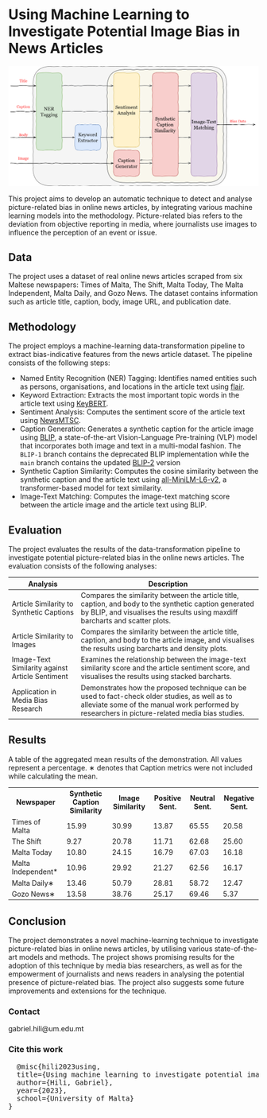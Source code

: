 <h1>Using Machine Learning to Investigate Potential Image Bias in News Articles</h1>

<img src="https://raw.githubusercontent.com/GabrielFreeze/fyp/main/thesis/figures/HiliGabriel_13502H_Image1.png">  </img>


<p>This project aims to develop an automatic technique to detect and analyse picture-related bias in online news articles, by integrating various machine learning models into the methodology. Picture-related bias refers to the deviation from objective reporting in media, where journalists use images to influence the perception of an event or issue.</p>
<h2>Data</h2>
<p>The project uses a dataset of real online news articles scraped from six Maltese newspapers: Times of Malta, The Shift, Malta Today, The Malta Independent, Malta Daily, and Gozo News. The dataset contains information such as article title, caption, body, image URL, and publication date.</p>
<h2>Methodology</h2>
<p>The project employs a machine-learning data-transformation pipeline to extract bias-indicative features from the news article dataset. The pipeline consists of the following steps:</p>
<ul>
<li>Named Entity Recognition (NER) Tagging: Identifies named entities such as persons, organisations, and locations in the article text using <a href="https://pypi.org/project/flair/">flair</a>.</li>
<li>Keyword Extraction: Extracts the most important topic words in the article text using <a href="https://maartengr.github.io/KeyBERT/api/keybert.html">KeyBERT</a>.</li>
<li>Sentiment Analysis: Computes the sentiment score of the article text using <a href="https://github.com/fhamborg/NewsMTSC">NewsMTSC</a>.</li>
<li>Caption Generation: Generates a synthetic caption for the article image using <a href="https://github.com/salesforce/BLIP">BLIP</a>, a state-of-the-art Vision-Language Pre-training (VLP) model that incorporates both image and text in a multi-modal fashion. The <code>BLIP-1</code> branch contains the deprecated BLIP implementation while the <code>main</code> branch contains the updated <a href="https://github.com/salesforce/LAVIS/tree/main/projects/blip2">BLIP-2</a> version</li>
<li>Synthetic Caption Similarity: Computes the cosine similarity between the synthetic caption and the article text using <a href="https://huggingface.co/sentence-transformers/all-MiniLM-L6-v2">all-MiniLM-L6-v2</a>, a transformer-based model for text similarity.</li>
<li>Image-Text Matching: Computes the image-text matching score between the article image and the article text using BLIP.</li>
</ul>
<h2>Evaluation</h2>
<p>The project evaluates the results of the data-transformation pipeline to investigate potential picture-related bias in the online news articles. The evaluation consists of the following analyses:</p>
<cib-table-block><table><thead>
<tr>
<th><strong>Analysis</strong></th>
<th><strong>Description</strong></th>
</tr>
</thead>
<tbody>
<tr>
<td>Article Similarity to Synthetic Captions</td>
<td>Compares the similarity between the article title, caption, and body to the synthetic caption generated by BLIP, and visualises the results using maxdiff barcharts and scatter plots.</td>
</tr>
<tr>
<td>Article Similarity to Images</td>
<td>Compares the similarity between the article title, caption, and body to the article image, and visualises the results using barcharts and density plots.</td>
</tr>
<tr>
<td>Image-Text Similarity against Article Sentiment</td>
<td>Examines the relationship between the image-text similarity score and the article sentiment score, and visualises the results using stacked barcharts.</td>
</tr>
<tr>
<td>Application in Media Bias Research</td>
<td>Demonstrates how the proposed technique can be used to fact-check older studies, as well as to alleviate some of the manual work performed by researchers in picture-related media bias studies.</td>
</tr>
</tbody>
</table>
  
<h2>Results</h2>  
<table>
  <p> A table of the aggregated mean results of the demonstration. All values
represent a percentage. ∗ denotes that Caption metrics were not included while
calculating the mean.</p>
  <tr>
    <th>Newspaper</th>
    <th>Synthetic Caption Similarity</th>
    <th>Image Similarity</th>
    <th>Positive Sent.</th>
    <th>Neutral Sent.</th>
    <th>Negative Sent.</th>
  </tr>
  <tr>
    <td>Times of Malta</td>
    <td>15.99</td>
    <td>30.99</td>
    <td>13.87</td>
    <td>65.55</td>
    <td>20.58</td>
  </tr>
  <tr>
    <td>The Shift</td>
    <td>9.27</td>
    <td>20.78</td>
    <td>11.71</td>
    <td>62.68</td>
    <td>25.60</td>
  </tr>
  <tr>
    <td>Malta Today</td>
    <td>10.80</td>
    <td>24.15</td>
    <td>16.79</td>
    <td>67.03</td>
    <td>16.18</td>
  </tr>
  <tr>
    <td>Malta Independent*</td>
    <td>10.96</td>
    <td>29.92</td>
    <td>21.27</td>
    <td>62.56</td>
    <td>16.17</td>
  </tr>
  <tr>
    <td>Malta Daily∗</td>
    <td>13.46</td>
    <td>50.79</td>
    <td>28.81</td>
    <td>58.72</td>
    <td>12.47</td>
  </tr>
  <tr>
    <td>Gozo News∗</td>
    <td>13.58</td>
    <td>38.76</td>
    <td>25.17</td>
    <td>69.46</td>
    <td>5.37</td>
  </tr>
</table>



<h2>Conclusion</h2>
<p>The project demonstrates a novel machine-learning technique to investigate picture-related bias in online news articles, by utilising various state-of-the-art models and methods. The project shows promising results for the adoption of this technique by media bias researchers, as well as for the empowerment of journalists and news readers in analysing the potential presence of picture-related bias. The project also suggests some future improvements and extensions for the technique.</p>


<h3>Contact</h3>
gabriel.hili@um.edu.mt

<h3>Cite this work</h3>
<pre>
  @misc{hili2023using,
  title={Using machine learning to investigate potential image bias in news articles},
  author={Hili, Gabriel},
  year={2023},
  school={University of Malta}
}
</pre>

